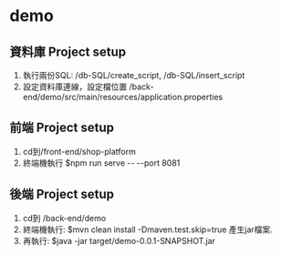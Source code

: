 # demo
## 資料庫 Project setup 
1. 執行兩份SQL: /db-SQL/create_script, /db-SQL/insert_script  
2. 設定資料庫連線，設定檔位置 /back-end/demo/src/main/resources/application.properties  
## 前端 Project setup  
1. cd到/front-end/shop-platform  
2. 終端機執行 $npm run serve -- --port 8081  
## 後端 Project setup  
1. cd到 /back-end/demo  
2. 終端機執行: $mvn clean install -Dmaven.test.skip=true 產生jar檔案. 
3. 再執行: $java -jar  target/demo-0.0.1-SNAPSHOT.jar 



